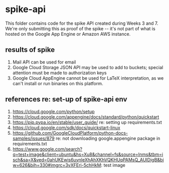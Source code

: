 # spike-api

This folder contains code for the spike API created during Weeks 3 and 7. We're only submitting this as proof of the spike -- it's not part of what is hosted on the Google App Engine or Amazon AWS instance.


## results of spike
1. Mail API can be used for email
2. Google Cloud Storage JSON API may be used to add to buckets; special attention must be made to authorization keys
3. Google Cloud AppEngine cannot be used for LaTeX interpretation, as we can't install or run binaries on this platform.


## references re: set-up of spike-api env
1. https://cloud.google.com/python/setup
2. https://cloud.google.com/appengine/docs/standard/python/quickstart 
3. https://pip.pypa.io/en/stable/user_guide/ re: setting up requirements.txt
4. https://cloud.google.com/sdk/docs/quickstart-linux
5. https://github.com/GoogleCloudPlatform/python-docs-samples/issues/879 re: not downloading google.appengine package in requirements.txt
6. https://www.google.com/search?q=test+image&client=ubuntu&hs=Xu8&channel=fs&source=lnms&tbm=isch&sa=X&ved=0ahUKEwis6uynleXhAhXKhVQKHUqPAMsQ_AUIDigB&biw=626&bih=330#imgrc=3vXFEri-5chHkM: test image 